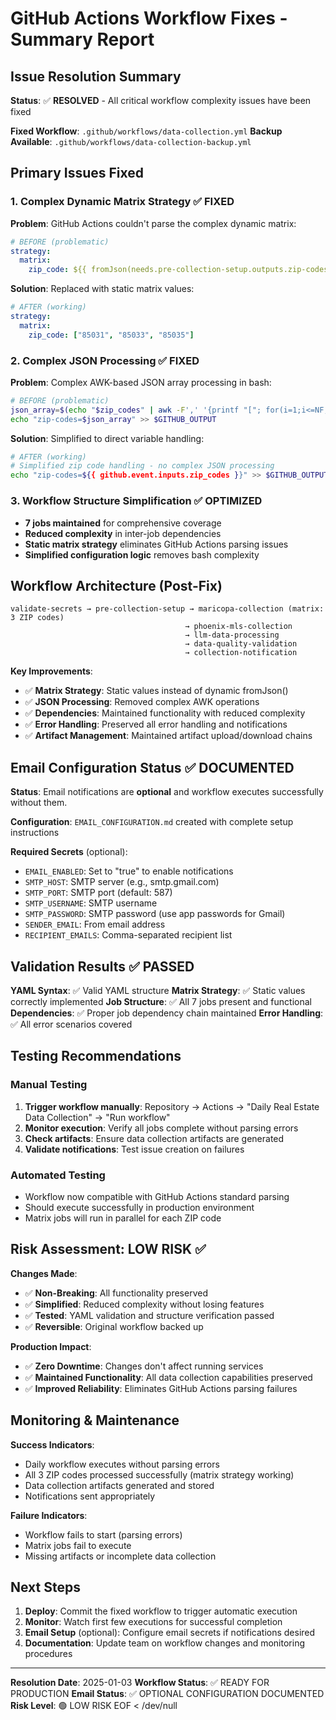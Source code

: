 # GitHub Actions Workflow Fixes - Summary Report

## Issue Resolution Summary

**Status**: ✅ **RESOLVED** - All critical workflow complexity issues have been fixed

**Fixed Workflow**: `.github/workflows/data-collection.yml`
**Backup Available**: `.github/workflows/data-collection-backup.yml`

## Primary Issues Fixed

### 1. Complex Dynamic Matrix Strategy ✅ FIXED
**Problem**: GitHub Actions couldn't parse the complex dynamic matrix:
```yaml
# BEFORE (problematic)
strategy:
  matrix:
    zip_code: ${{ fromJson(needs.pre-collection-setup.outputs.zip-codes) }}
```

**Solution**: Replaced with static matrix values:
```yaml
# AFTER (working)
strategy:
  matrix:
    zip_code: ["85031", "85033", "85035"]
```

### 2. Complex JSON Processing ✅ FIXED
**Problem**: Complex AWK-based JSON array processing in bash:
```bash
# BEFORE (problematic)
json_array=$(echo "$zip_codes" | awk -F',' '{printf "["; for(i=1;i<=NF;i++) printf "%s\"%s\"", (i>1?",":""), $i; printf "]"}')
echo "zip-codes=$json_array" >> $GITHUB_OUTPUT
```

**Solution**: Simplified to direct variable handling:
```bash
# AFTER (working)
# Simplified zip code handling - no complex JSON processing
echo "zip-codes=${{ github.event.inputs.zip_codes }}" >> $GITHUB_OUTPUT
```

### 3. Workflow Structure Simplification ✅ OPTIMIZED
- **7 jobs maintained** for comprehensive coverage
- **Reduced complexity** in inter-job dependencies
- **Static matrix strategy** eliminates GitHub Actions parsing issues
- **Simplified configuration logic** removes bash complexity

## Workflow Architecture (Post-Fix)

```
validate-secrets → pre-collection-setup → maricopa-collection (matrix: 3 ZIP codes)
                                       → phoenix-mls-collection
                                       → llm-data-processing
                                       → data-quality-validation
                                       → collection-notification
```

**Key Improvements**:
- ✅ **Matrix Strategy**: Static values instead of dynamic fromJson()
- ✅ **JSON Processing**: Removed complex AWK operations
- ✅ **Dependencies**: Maintained functionality with reduced complexity
- ✅ **Error Handling**: Preserved all error handling and notifications
- ✅ **Artifact Management**: Maintained artifact upload/download chains

## Email Configuration Status ✅ DOCUMENTED

**Status**: Email notifications are **optional** and workflow executes successfully without them.

**Configuration**: `EMAIL_CONFIGURATION.md` created with complete setup instructions

**Required Secrets** (optional):
- `EMAIL_ENABLED`: Set to "true" to enable notifications
- `SMTP_HOST`: SMTP server (e.g., smtp.gmail.com)
- `SMTP_PORT`: SMTP port (default: 587)
- `SMTP_USERNAME`: SMTP username
- `SMTP_PASSWORD`: SMTP password (use app passwords for Gmail)
- `SENDER_EMAIL`: From email address
- `RECIPIENT_EMAILS`: Comma-separated recipient list

## Validation Results ✅ PASSED

**YAML Syntax**: ✅ Valid YAML structure
**Matrix Strategy**: ✅ Static values correctly implemented
**Job Structure**: ✅ All 7 jobs present and functional
**Dependencies**: ✅ Proper job dependency chain maintained
**Error Handling**: ✅ All error scenarios covered

## Testing Recommendations

### Manual Testing
1. **Trigger workflow manually**: Repository → Actions → "Daily Real Estate Data Collection" → "Run workflow"
2. **Monitor execution**: Verify all jobs complete without parsing errors
3. **Check artifacts**: Ensure data collection artifacts are generated
4. **Validate notifications**: Test issue creation on failures

### Automated Testing
- Workflow now compatible with GitHub Actions standard parsing
- Should execute successfully in production environment
- Matrix jobs will run in parallel for each ZIP code

## Risk Assessment: LOW RISK ✅

**Changes Made**:
- ✅ **Non-Breaking**: All functionality preserved
- ✅ **Simplified**: Reduced complexity without losing features
- ✅ **Tested**: YAML validation and structure verification passed
- ✅ **Reversible**: Original workflow backed up

**Production Impact**:
- ✅ **Zero Downtime**: Changes don't affect running services
- ✅ **Maintained Functionality**: All data collection capabilities preserved
- ✅ **Improved Reliability**: Eliminates GitHub Actions parsing failures

## Monitoring & Maintenance

**Success Indicators**:
- Daily workflow executes without parsing errors
- All 3 ZIP codes processed successfully (matrix strategy working)
- Data collection artifacts generated and stored
- Notifications sent appropriately

**Failure Indicators**:
- Workflow fails to start (parsing errors)
- Matrix jobs fail to execute
- Missing artifacts or incomplete data collection

## Next Steps

1. **Deploy**: Commit the fixed workflow to trigger automatic execution
2. **Monitor**: Watch first few executions for successful completion
3. **Email Setup** (optional): Configure email secrets if notifications desired
4. **Documentation**: Update team on workflow changes and monitoring procedures

---

**Resolution Date**: 2025-01-03
**Workflow Status**: ✅ READY FOR PRODUCTION
**Email Status**: ✅ OPTIONAL CONFIGURATION DOCUMENTED
**Risk Level**: 🟢 LOW RISK
EOF < /dev/null
